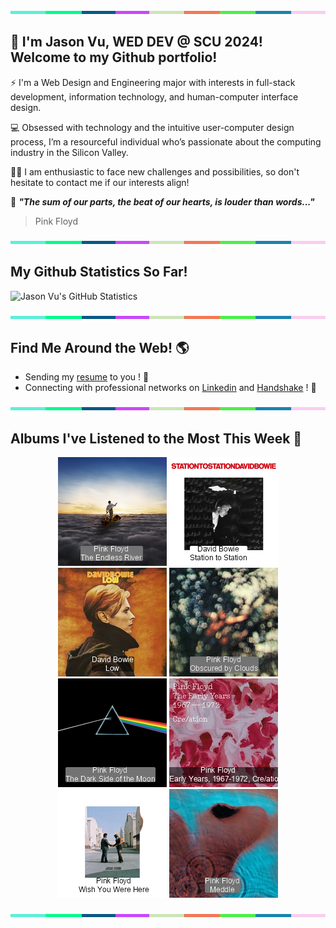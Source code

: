 <img src="./.github/workflows/banner_strip.png" width="100%" height="5px">

## 👋 I'm Jason Vu, WED DEV @ SCU 2024! Welcome to my Github portfolio! 

⚡ I'm a Web Design and Engineering major with interests in full-stack development, information technology, and human-computer interface design.

💻 Obsessed with technology and the intuitive user-computer design process, I’m a resourceful individual who’s passionate about the computing industry in the Silicon Valley.

🙋‍♂️ I am enthusiastic to face new challenges and possibilities, so don't hesitate to contact me if our interests align!

🤝 ***"The sum of our parts, the beat of our hearts, is louder than words..."***
> Pink Floyd

<img src="./.github/workflows/banner_strip.png" width="100%" height="5px">

## My Github Statistics So Far!
![Jason Vu's GitHub Statistics](https://github-readme-stats.vercel.app/api?username=JAVAB3ANS&show_icons=true)

<img src="./.github/workflows/banner_strip.png" width="100%" height="5px">

## Find Me Around the Web! 🌎
- Sending my [resume](https://javab3ans.github.io/pdfs/resume.pdf) to you ! 📝
- Connecting with professional networks on [Linkedin](https://www.linkedin.com/in/jason-anh-vu/) and [Handshake](https://scu.joinhandshake.com/stu/users/25718798) ! 💼  

<img src="./.github/workflows/banner_strip.png" width="100%" height="5px">

## Albums I've Listened to the Most This Week 🎹 

<!-- lastfm -->
<p align="center"><a href="https://www.last.fm/music/Pink+Floyd/The+Endless+River"><img src="./album-covers-finished/album-cover_final_0.png" title="Pink Floyd - The Endless River"></a> <a href="https://www.last.fm/music/David+Bowie/Station+to+Station"><img src="./album-covers-finished/album-cover_final_1.png" title="David Bowie - Station to Station"></a> <a href="https://www.last.fm/music/David+Bowie/Low"><img src="./album-covers-finished/album-cover_final_2.png" title="David Bowie - Low"></a> <a href="https://www.last.fm/music/Pink+Floyd/Obscured+by+Clouds"><img src="./album-covers-finished/album-cover_final_3.png" title="Pink Floyd - Obscured by Clouds"></a> <a href="https://www.last.fm/music/Pink+Floyd/The+Dark+Side+of+the+Moon"><img src="./album-covers-finished/album-cover_final_4.png" title="Pink Floyd - The Dark Side of the Moon"></a> <a href="https://www.last.fm/music/Pink+Floyd/The+Early+Years,+1967-1972,+Cre%2Fation"><img src="./album-covers-finished/album-cover_final_5.png" title="Pink Floyd - The Early Years, 1967-1972, Cre/ation"></a> <a href="https://www.last.fm/music/Pink+Floyd/Wish+You+Were+Here"><img src="./album-covers-finished/album-cover_final_6.png" title="Pink Floyd - Wish You Were Here"></a> <a href="https://www.last.fm/music/Pink+Floyd/Meddle"><img src="./album-covers-finished/album-cover_final_7.png" title="Pink Floyd - Meddle"></a> </p>

<img src="./.github/workflows/banner_strip.png" width="100%" height="5px">
